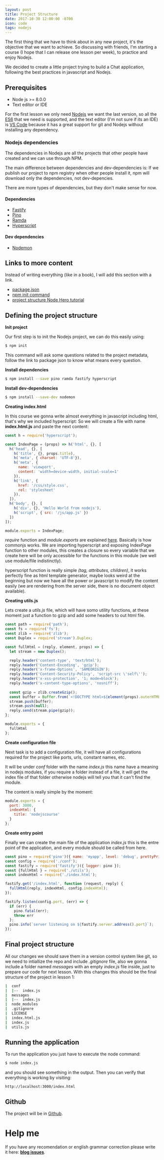 ```yaml
---
layout: post
title: Project Structure
date: 2017-10-30 12:00:00 -0700
icon: code
tags: nodejs
---
```


The first thing that we have to think about in any new project, it's the objective that we want to achieve. So discussing with friends, I'm starting a course (I hope that I can release one lesson per week), to practice and enjoy Nodejs.

We decided to create a little project trying to build a Chat application, following the best practices in javascript and Nodejs.

## Prerequisites

- Node js >= 8.0.0
- Text editor or IDE

For the first lesson we only need [Nodejs](https://nodejs.org) we want the last version, so all the [ES6](http://es6-features.org) that we need is supported, and the text editor (I'm not sure if its an IDE) is [VS Code](https://code.visualstudio.com) because it has a great support for git and Nodejs without installing any dependency.

### Nodejs dependencies

The dependencies in Nodejs are all the projects that other people have created and we can use through NPM.

The main difference between dependencies and dev-dependencies is: If we publish our project to npm registry when other people install it, npm will download only the dependencies, not dev-depencies.

There are more types of dependencies, but they don't make sense for now.

#### Dependencies

- [Fastify](https://www.fastify.io/)
- [Pino](http://getpino.io/)
- [Ramda](http://ramdajs.com)
- [Hyperscript](https://github.com/hyperhype/hyperscript)

#### Dev dependencies

- [Nodemon](https://nodemon.io)

## Links to more content

Instead of writing everything (like in a book), I will add this section with a link.

- [package.json](https://docs.npmjs.com/files/package.json)
- [npm init command](https://docs.npmjs.com/cli/init)
- [project structure Node Hero tutorial](https://blog.risingstack.com/node-hero-node-js-project-structure-tutorial/)

## Defining the project structure

**Init project**

Our first step is to init the Nodejs project, we can do this easily using:

```bash
$ npm init
```

This command will ask some questions related to the project metadata, follow the link to package json to know what means every question.

**Install dependencies**

```bash
$ npm install --save pino ramda fastify hyperscript
```
**Install dev-dependencies**

```bash
$ npm install --save-dev nodemon
```
**Creating index.html**

In this course we gonna write almost everything in javascript including html, that's why we included hyperscript: So we will create a file with name **index.html.js** and paste the next content:

```javascript
const h = require('hyperscript');

const IndexPage = (props) => h('html', {}, [
  h('head', {}, [
    h('title', {}, props.title),
    h('meta', { charset: 'UTF-8'}),
    h('meta', { 
      name: 'viewport',
      content: 'width=device-width, initial-scale=1'
    }),
    h('link', {
      href: '/css/style.css',
      rel: 'stylesheet'
    }),
  ]),
  h('body', {}, [
    h('div', {}, 'Hello World from nodejs'),
    h('script', { src: '/js/app.js' })
  ])
]);

module.exports = IndexPage;
```

*require* function and *module.exports* are explained [here](https://nodejs.org/dist/latest-v8.x/docs/api/modules.html). Basically is how commonjs works. We are importing hyperscript and exposing IndexPage function to other modules, this creates a closure so every variable that we create here will be only accessible for the functions in this module (we well use module/file indistinctly).

hyperscript function is really simple *(tag, attributes, children)*, it works perfectly fine as html template generator, maybe looks weird at the beginning but now we have all the power or javascript to modify the content easily (we are rendering from the server side, there is no document object available).

**Creating utils.js**

Lets create a *utils.js* file, which will have somo utility functions, at these moment just a function to gzip and add some headers to out html file.

```javascript
const path = require('path');
const fs = require('fs');
const zlib = require('zlib');
const Duplex = require('stream').Duplex;

const fullHtml = (reply, element, props) => {
  let stream = new Duplex();

  reply.header('content-type', 'text/html');
  reply.header('Content-Encoding', 'gzip');
  reply.header('x-frame-Options', 'SAMEORIGIN');
  reply.header('Content-Security-Policy', 'script-src \'self\'');
  reply.header('x-xss-protection', '1; mode=block');
  reply.header('x-content-type-options', 'nosniff');
  
  const gzip = zlib.createGzip();
  const buffer = Buffer.from(`<!DOCTYPE html>${element(props).outerHTML}`);
  stream.push(buffer);
  stream.push(null);
  reply.send(stream.pipe(gzip));
};

module.exports = {
  fullHtml
};
```

**Create configuration file**

Next task is to add a configuration file, it will have all configurations required for the project like ports, urls, constant names, etc.

It will be under *conf* folder with the name *index.js* this name have a meaning in nodejs modules, if you require a folder instead of a file, it will get the index file of that folder otherwise nodejs will tell you that it can't find the module.

The content is really simple by the moment:

```javascript
module.exports = {
  port: 3000,
  indexHtml: {
    title: 'nodejscourse'
  }
};
```

**Create entry point**

Finally we can create the main file of the application *index.js* this is the entre point of the application, and every module should be called from here.

```javascript
const pino = require('pino')({ name: 'myapp', level: 'debug', prettyPrint: true });
const config = require('./conf');
const fastify = require('fastify')({ logger: pino });
const {fullHtml } = require('./utils');
const indexHtml = require('./index.html');

fastify.get('/index.html', function (request, reply) {
  fullHtml(reply, indexHtml, config.indexHtml);
});

fastify.listen(config.port, (err) => {
  if (err) {
    pino.fatal(err);
    throw err
  };
  pino.info(`server listening on ${fastify.server.address().port}`);
});
```

## Final project structure

All our changes we should save them in a version control system like git, so we need to intiallize the repo and include *.gitignore* file, also we gonna include a folder named *messages* with an empty *index.js* file inside, just to prepare our code for next lesson. With this changes this should be the final structure of the project in lesson 1:

```bash
|  conf
|  |--  index.js
|  messages
|  |--  index.js
|  node_modules
|  .gitignore
|  LICENSE
|  index.html.js
|  index.js
|  utils.js

```

## Running the application

To run the application you just have to execute the node command:

```bash
$ node index.js
```
and you should see something in the output. Then you can verify that everything is working by visiting:

`http://localhost:3000/index.html`

## Github

The project will be in [Github](https://github.com/betotto/nodejscourse).

# Help me

If you have any recomendation or english grammar correction please write it here:  **[blog issues](https://github.com/betotto/blog/issues)**.